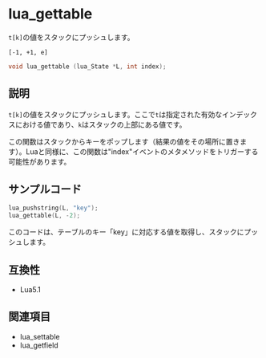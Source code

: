 # lua_gettable

`t[k]`の値をスタックにプッシュします。

`[-1, +1, e]`

```c
void lua_gettable (lua_State *L, int index);
```

## 説明

`t[k]`の値をスタックにプッシュします。ここで`t`は指定された有効なインデックスにおける値であり、`k`はスタックの上部にある値です。

この関数はスタックからキーをポップします（結果の値をその場所に置きます）。Luaと同様に、この関数は"index"イベントのメタメソッドをトリガーする可能性があります。

## サンプルコード

```c
lua_pushstring(L, "key");
lua_gettable(L, -2);
```

このコードは、テーブルのキー「key」に対応する値を取得し、スタックにプッシュします。

## 互換性

- Lua5.1

## 関連項目

- lua_settable
- lua_getfield